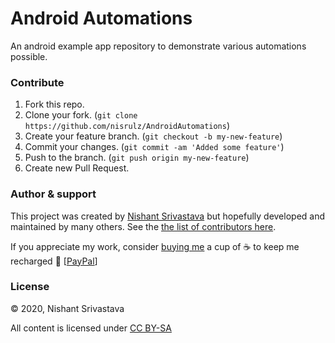 # Android Automations

An android example app repository to demonstrate various automations possible.

### Contribute

1. Fork this repo.
1. Clone your fork. (`git clone https://github.com/nisrulz/AndroidAutomations`)
1. Create your feature branch. (`git checkout -b my-new-feature`)
1. Commit your changes. (`git commit -am 'Added some feature'`)
1. Push to the branch. (`git push origin my-new-feature`)
1. Create new Pull Request.

### Author & support

This project was created by [Nishant Srivastava](https://github.com/nisrulz/nisrulz.github.io#nishant-srivastava) but hopefully developed and maintained by many others. See the [the list of contributors here](https://github.com/nisrulz/AndroidAutomations/graphs/contributors).

If you appreciate my work, consider [buying me](https://www.paypal.me/nisrulz/5usd) a cup of :coffee: to keep me recharged :metal: [[PayPal](https://www.paypal.me/nisrulz/5usd)]

### License

© 2020, Nishant Srivastava

All content is licensed under [CC BY-SA](/LICENSE.md)
